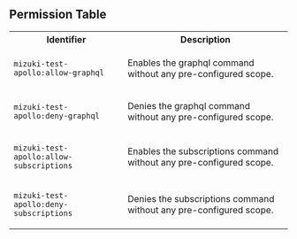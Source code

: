 ## Permission Table

<table>
<tr>
<th>Identifier</th>
<th>Description</th>
</tr>


<tr>
<td>

`mizuki-test-apollo:allow-graphql`

</td>
<td>

Enables the graphql command without any pre-configured scope.

</td>
</tr>

<tr>
<td>

`mizuki-test-apollo:deny-graphql`

</td>
<td>

Denies the graphql command without any pre-configured scope.

</td>
</tr>

<tr>
<td>

`mizuki-test-apollo:allow-subscriptions`

</td>
<td>

Enables the subscriptions command without any pre-configured scope.

</td>
</tr>

<tr>
<td>

`mizuki-test-apollo:deny-subscriptions`

</td>
<td>

Denies the subscriptions command without any pre-configured scope.

</td>
</tr>
</table>
